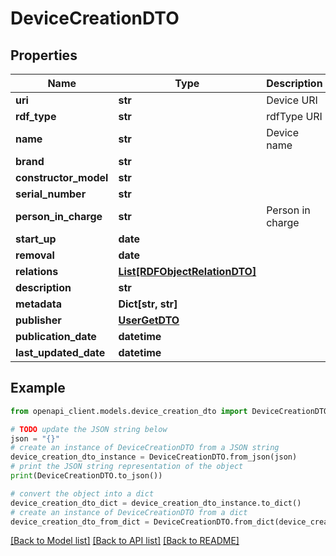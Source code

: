 # DeviceCreationDTO


## Properties

Name | Type | Description | Notes
------------ | ------------- | ------------- | -------------
**uri** | **str** | Device URI | [optional] 
**rdf_type** | **str** | rdfType URI | 
**name** | **str** | Device name | 
**brand** | **str** |  | [optional] 
**constructor_model** | **str** |  | [optional] 
**serial_number** | **str** |  | [optional] 
**person_in_charge** | **str** | Person in charge | [optional] 
**start_up** | **date** |  | [optional] 
**removal** | **date** |  | [optional] 
**relations** | [**List[RDFObjectRelationDTO]**](RDFObjectRelationDTO.md) |  | [optional] 
**description** | **str** |  | [optional] 
**metadata** | **Dict[str, str]** |  | [optional] 
**publisher** | [**UserGetDTO**](UserGetDTO.md) |  | [optional] 
**publication_date** | **datetime** |  | [optional] 
**last_updated_date** | **datetime** |  | [optional] 

## Example

```python
from openapi_client.models.device_creation_dto import DeviceCreationDTO

# TODO update the JSON string below
json = "{}"
# create an instance of DeviceCreationDTO from a JSON string
device_creation_dto_instance = DeviceCreationDTO.from_json(json)
# print the JSON string representation of the object
print(DeviceCreationDTO.to_json())

# convert the object into a dict
device_creation_dto_dict = device_creation_dto_instance.to_dict()
# create an instance of DeviceCreationDTO from a dict
device_creation_dto_from_dict = DeviceCreationDTO.from_dict(device_creation_dto_dict)
```
[[Back to Model list]](../README.md#documentation-for-models) [[Back to API list]](../README.md#documentation-for-api-endpoints) [[Back to README]](../README.md)


